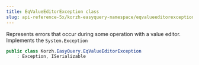 ```yaml
---
title: EqValueEditorException class
slug: api-reference-5x/korzh-easyquery-namespace/eqvalueeditorexception-class
---
```


Represents errors that occur during some operation with a value editor.  Implements the `System.Exception`
```csharp
public class Korzh.EasyQuery.EqValueEditorException
    : Exception, ISerializable

```